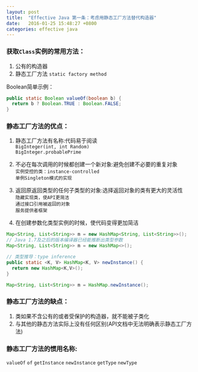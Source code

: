 ```yaml
---
layout: post
title:  "Effective Java 第一条：考虑用静态工厂方法替代构造器"
date:   2016-01-25 15:48:27 +0800
categories: effective java
---
```

### 获取`Class`实例的常用方法：

1. 公有的构造器
2. 静态工厂方法 `static factory method`

Boolean简单示例：

~~~java
public static Boolean valueOf(boolean b) {
  return b ? Boolean.TRUE : Boolean.FALSE;
}
~~~

### 静态工厂方法的优点：

1. 静态工厂方法有名称:代码易于阅读<br>
`BigInteger(int, int Random)`<br>
`BigInteger.probablePrime`

2. 不必在每次调用的时候都创建一个新对象:避免创建不必要的重复对象<br>
`实例受控的类：instance-controlled`<br>
`单例Singleton模式的实现`

3. 返回原返回类型的任何子类型的对象:选择返回对象的类有更大的灵活性<br>
`隐藏实现类，使API更简洁`<br>
`通过接口引用被返回的对象`<br>
`服务提供者框架`

4. 在创建参数化类型实例的时候，使代码变得更加简洁

~~~java
Map<String, List<String>> m = new HashMap<String, List<String>>();
// Java 1.7及之后的版本编译器已经能推断出类型参数
Map<String, List<String>> m = new HashMap<>();

// 类型推导：type inference
public static <K, V> HashMap<K, V> newInstance() {
  return new HashMap<K,V>();
}

Map<String, List<String>> m = HashMap.newInstance();
~~~

### 静态工厂方法的缺点：
1. 类如果不含公有的或者受保护的构造器，就不能被子类化
2. 与其他的静态方法实际上没有任何区别(API文档中无法明确表示静态工厂方法)

### 静态工厂方法的惯用名称:
`valueOf`
`of`
`getInstance`
`newInstance`
`getType`
`newType`

